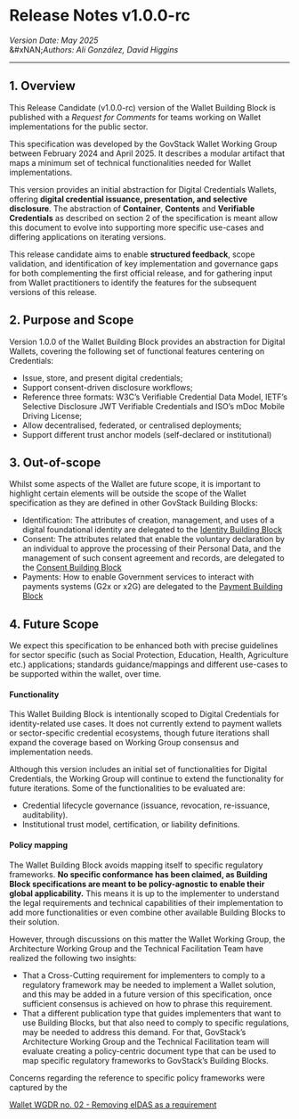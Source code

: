# Release Notes v1.0.0-rc

_Version Date: May 2025_\
&#xNAN;_&#x41;uthors: Ali González, David Higgins_

***

## **1. Overview** <a href="#id-1.-overview" id="id-1.-overview"></a>

This Release Candidate (v1.0.0-rc) version of the Wallet Building Block is published with a _Request for Comments_ for teams working on Wallet implementations for the public sector.

This specification was developed by the GovStack Wallet Working Group between February 2024 and April 2025. It describes a modular artifact that maps a minimum set of technical functionalities needed for Wallet implementations.

This version provides an initial abstraction for Digital Credentials Wallets, offering **digital credential issuance, presentation, and selective disclosure**. The abstraction of **Container**, **Contents** and **Verifiable Credentials** as described on section 2 of the specification is meant allow this document to evolve into supporting more specific use-cases and differing applications on iterating versions.

This release candidate aims to enable **structured feedback**, scope validation, and identification of key implementation and governance gaps for both complementing the first official release, and for gathering input from Wallet practitioners to identify the features for the subsequent versions of this release.

## **2. Purpose and Scope** <a href="#id-2.-purpose-and-scope" id="id-2.-purpose-and-scope"></a>

Version 1.0.0 of the Wallet Building Block provides an abstraction for Digital Wallets, covering the following set of functional features centering on Credentials:

* Issue, store, and present digital credentials;
* Support consent-driven disclosure workflows;
* Reference three formats: W3C’s Verifiable Credential Data Model, IETF’s Selective Disclosure JWT Verifiable Credentials and ISO’s mDoc Mobile Driving License;
* Allow decentralised, federated, or centralised deployments;
* Support different trust anchor models (self-declared or institutional)

## 3. Out-of-scope <a href="#id-3.-out-of-scope" id="id-3.-out-of-scope"></a>

Whilst some aspects of the Wallet are future scope, it is important to highlight certain elements will be outside the scope of the Wallet specification as they are defined in other GovStack Building Blocks:

* Identification: The attributes of creation, management, and uses of a digital foundational identity are delegated to the [Identity Building Block](https://govstack.gitbook.io/bb-identity)
* Consent: The attributes related that enable the voluntary declaration by an individual to approve the processing of their Personal Data, and the management of such consent agreement and records, are delegated to the [Consent Building Block](https://govstack.gitbook.io/bb-consent/)
* Payments: How to enable Government services to interact with payments systems (G2x or x2G) are delegated to the [Payment Building Block](https://govstack.gitbook.io/bb-payments)

## 4. Future Scope <a href="#id-4.-future-scope" id="id-4.-future-scope"></a>

We expect this specification to be enhanced both with precise guidelines for sector specific (such as Social Protection, Education, Health, Agriculture etc.) applications; standards guidance/mappings and different use-cases to be supported within the wallet, over time.

#### Functionality <a href="#functionality" id="functionality"></a>

This Wallet Building Block is intentionally scoped to Digital Credentials for identity-related use cases. It does not currently extend to payment wallets or sector-specific credential ecosystems, though future iterations shall expand the coverage based on Working Group consensus and implementation needs.

Although this version includes an initial set of functionalities for Digital Credentials, the Working Group will continue to extend the functionality for future iterations. Some of the functionalities to be evaluated are:

* Credential lifecycle governance (issuance, revocation, re-issuance, auditability).
* Institutional trust model, certification, or liability definitions.

#### Policy mapping <a href="#policy-mapping" id="policy-mapping"></a>

The Wallet Building Block avoids mapping itself to specific regulatory frameworks. **No specific conformance has been claimed, as Building Block specifications are meant to be policy-agnostic to enable their global applicability.** This means it is up to the implementer to understand the legal requirements and technical capabilities of their implementation to add more functionalities or even combine other available Building Blocks to their solution.

However, through discussions on this matter the Wallet Working Group, the Architecture Working Group and the Technical Facilitation Team have realized the following two insights:

* That a Cross-Cutting requirement for implementers to comply to a regulatory framework may be needed to implement a Wallet solution, and this may be added in a future version of this specification, once sufficient consensus is achieved on how to phrase this requirement.
* That a different publication type that guides implementers that want to use Building Blocks, but that also need to comply to specific regulations, may be needed to address this demand. For that, GovStack’s Architecture Working Group and the Technical Facilitation team will evaluate creating a policy-centric document type that can be used to map specific regulatory frameworks to GovStack’s Building Blocks.

Concerns regarding the reference to specific policy frameworks were captured by the

[Wallet WGDR no. 02 - Removing eIDAS as a requirement](https://govstack-global.atlassian.net/wiki/spaces/GH/pages/1267040257/Wallet+WGDR+no.+02.+-+Removing+eIDAS+as+a+requirement?atlOrigin=eyJpIjoiZmY0NDFlNjE2N2FhNGU0MjhhY2E1MjI4MjdiNmM2N2YiLCJwIjoiYyJ9)
